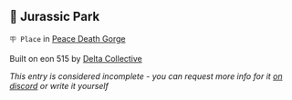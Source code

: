 ## 🦖 Jurassic Park

`🪧 Place` in [Peace Death Gorge](<https://zeithalt.github.io/r/peace_death_gorge.html>)

Built on eon 515 by [Delta Collective](<https://zeithalt.github.io/r/delta_collective.html>)

_This entry is considered incomplete - you can request more info for it [on discord](<https://discord.com/channels/562910943848169472/1173922660489633802>) or write it yourself_

